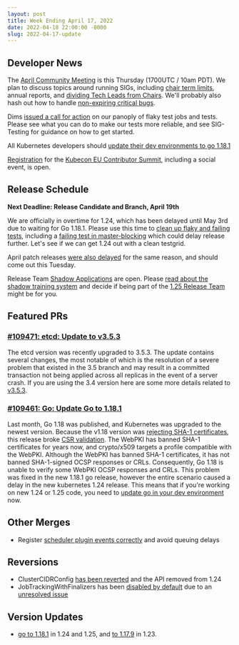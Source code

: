 ```yaml
---
layout: post
title: Week Ending April 17, 2022
date: 2022-04-18 22:00:00 -0000
slug: 2022-04-17-update
---
```


## Developer News

The [April Community Meeting](http://bit.ly/k8scommunity) is this Thursday (1700UTC / 10am PDT). We plan to discuss topics around running SIGs, including [chair term limits](https://github.com/kubernetes/community/issues/5886), annual reports, and [dividing Tech Leads from Chairs](https://github.com/kubernetes/community/issues/5890).  We'll probably also hash out how to handle [non-expiring critical bugs](https://github.com/kubernetes/test-infra/issues/25967).

Dims [issued a call for action](https://groups.google.com/a/kubernetes.io/g/dev/c/n6Zf-wspYHU) on our panoply of flaky test jobs and tests. Please see what you can do to make our tests more reliable, and see SIG-Testing for guidance on how to get started.

All Kubernetes developers should [update their dev environments to go 1.18.1](https://github.com/kubernetes/kubernetes/pull/109484)

[Registration](https://www.kubernetes.dev/events/kcseu/registration/) for the [Kubecon EU Contributor Summit](https://k8s.dev/summit), including a social event, is open.

## Release Schedule

**Next Deadline: Release Candidate and Branch, April 19th**

We are officially in overtime for 1.24, which has been delayed until May 3rd due to waiting for Go 1.18.1. Please use this time to [clean up flaky and failing tests](https://github.com/orgs/kubernetes/projects/68/), including a [failing test in master-blocking](https://testgrid.k8s.io/sig-release-master-blocking#skew-cluster-latest-kubectl-stable1-gce) which could delay release further. Let's see if we can get 1.24 out with a clean testgrid.

April patch releases [were also delayed](https://groups.google.com/a/kubernetes.io/g/dev/c/TZDoPS2C1IM) for the same reason, and should come out this Tuesday.

Release Team [Shadow Applications](https://forms.gle/X9R3SjToUyb5BqAi9) are open. Please [read about the shadow training system](https://git.k8s.io/sig-release/release-team/shadows.md) and decide if being part of the [1.25 Release Team](https://github.com/kubernetes/sig-release/issues/1875) might be for you.


## Featured PRs

### [#109471: etcd: Update to v3.5.3](https://github.com/kubernetes/kubernetes/pull/109471)

The etcd version was recently upgraded to 3.5.3. The update contains several changes, the most notable of which is the resolution of a severe problem that existed in the 3.5 branch and may result in a committed transaction not being applied across all replicas in the event of a server crash. If you are using the 3.4 version here are some more details related to [v3.5.3](https://github.com/etcd-io/website/blob/main/content/en/docs/v3.5/upgrades/upgrade_3_5.md). 


### [#109461: Go: Update Go to 1.18.1](https://github.com/kubernetes/kubernetes/pull/109461)

Last month, Go 1.18 was published, and Kubernetes was upgraded to the newest version. Because the v1.18 version was [rejecting SHA-1 certificates](https://tip.golang.org/doc/go1.18#sha1), this release broke [CSR validation](https://github.com/kubernetes/kubernetes/issues/108910). The WebPKI has banned SHA-1 certificates for years now, and crypto/x509 targets a profile compatible with the WebPKI. Although the WebPKI has banned SHA-1 certificates, it has not banned SHA-1-signed OCSP responses or CRLs. Consequently, Go 1.18 is unable to verify some WebPKI OCSP responses and CRLs. This problem was fixed in the new 1.18.1 go release, however the entire scenario caused a delay in the new kubernetes 1.24 release. This means that if you're working on new 1.24 or 1.25 code, you need to [update go in your dev environment](https://github.com/kubernetes/kubernetes/pull/109484) now.


## Other Merges

* Register [scheduler plugin events correctly](https://github.com/kubernetes/kubernetes/pull/109442) and avoid queuing delays

## Reversions

* ClusterCIDRConfig [has been reverted](https://github.com/kubernetes/kubernetes/pull/109436) and the API removed from 1.24
* JobTrackingWithFinalizers has been [disabled by default](https://github.com/kubernetes/kubernetes/pull/109487) due to an [unresolved issue](https://github.com/kubernetes/kubernetes/issues/109485)

## Version Updates

* [go to 1.18.1](https://github.com/kubernetes/kubernetes/pull/109461) in 1.24 and 1.25, and [to 1.17.9](https://github.com/kubernetes/kubernetes/pull/109462) in 1.23.
